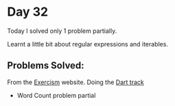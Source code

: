 # Day 32

Today I solved only 1 problem partially.

Learnt a little bit about regular expressions and iterables.

## Problems Solved:

From the [Exercism](https://exercism.io) website. Doing the [Dart track](https://exercism.io/tracks/dart)

* Word Count problem partial
